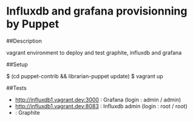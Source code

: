 # Influxdb and grafana provisionning by Puppet

##Description

vagrant environment to deploy and test graphite, influxdb and grafana

##Setup

  $ (cd puppet-contrib && librarian-puppet update)
  $ vagrant up

##Tests

* http://influxdb1.vagrant.dev:3000 : Grafana (login : admin / admin)
* http://influxdb1.vagrant.dev:8083 : Influxdb admin (login : root / root)
* : Graphite

